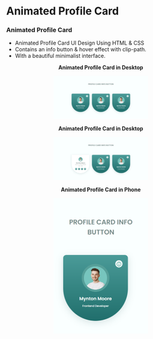 # Animated Profile Card
### Animated Profile Card

- Animated Profile Card UI Design Using HTML & CSS
- Contains an info button & hover effect with clip-path.
- With a beautiful minimalist interface.

<p align="center">
  <strong> Animated Profile Card in Desktop </strong>
</p>
<p align="center">
  <img src="Screenshots/1.png" width="50%" alt="Gallery1.png">
</p>

<p align="center">
  <strong> Animated Profile Card in Desktop </strong>
</p>
<p align="center">
  <img src="Screenshots/2.png" width="50%" alt="Gallery1.png">
</p>

<p align="center">
  <strong> Animated Profile Card in Phone </strong>
</p>
<p align="center">
  <img src="Screenshots/3.png" width="50%" alt="Gallery1.png">
</p>
